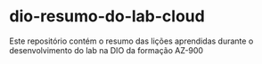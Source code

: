 # dio-resumo-do-lab-cloud
Este repositório contém o resumo das lições aprendidas durante o desenvolvimento do lab na DIO da formação AZ-900
